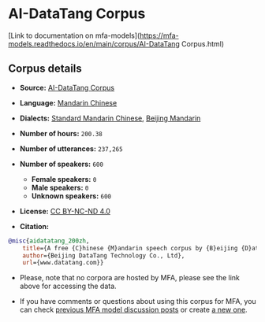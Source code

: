 
# AI-DataTang Corpus

[Link to documentation on mfa-models](https://mfa-models.readthedocs.io/en/main/corpus/AI-DataTang Corpus.html)

## Corpus details

- **Source:** [AI-DataTang Corpus](https://openslr.org/62/)
- **Language:** [Mandarin Chinese](https://en.wikipedia.org/wiki/Mandarin_Chinese)
- **Dialects:** [Standard Mandarin Chinese](https://en.wikipedia.org/wiki/Standard_Chinese), [Beijing Mandarin](https://en.wikipedia.org/wiki/Beijing_dialect)
- **Number of hours:** `200.38`
- **Number of utterances:** `237,265`
- **Number of speakers:** `600`
  - **Female speakers:** `0`
  - **Male speakers:** `0`
  - **Unknown speakers:** `600`
- **License:** [CC BY-NC-ND 4.0](https://creativecommons.org/licenses/by-nc-nd/4.0/)

- **Citation:**
```bibtex
@misc{aidatatang_200zh,
	title={A free {C}hinese {M}andarin speech corpus by {B}eijing {D}ata{T}ang {T}echnology {C}o., {L}td (www.datatang.com)},
	author={Beijing DataTang Technology Co., Ltd},
	url={www.datatang.com}}
```

- Please, note that no corpora are hosted by MFA, please see the link above for accessing the data.

- If you have comments or questions about using this corpus for MFA, you can check [previous MFA model discussion posts](https://github.com/MontrealCorpusTools/mfa-models/discussions?discussions_q=AI-DataTang+Corpus) or create [a new one](https://github.com/MontrealCorpusTools/mfa-models/discussions/new).
